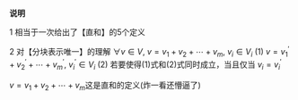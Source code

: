 **说明**

1 相当于一次给出了【直和】的5个定义

2 对【分块表示唯一】的理解
$\forall v\in V,\ v=v_1+v_2+\cdots+v_m,\ v_i\in V_i\ (1)$
$v=v_1^\prime+v_2^\prime+\cdots+v_m^\prime,\ v_i^\prime\in V_i\ (2)$
若要使得$(1)$式和$(2)$式同时成立，当且仅当 $v_i=v_i^\prime$

$v=v_1+v_2+\cdots+v_m$这是直和的定义(炸一看还懵逼了)
